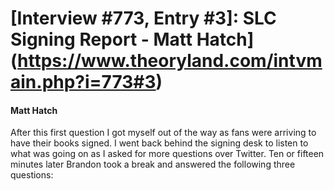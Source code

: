 # [Interview #773, Entry #3]: SLC Signing Report - Matt Hatch](https://www.theoryland.com/intvmain.php?i=773#3)

#### Matt Hatch

After this first question I got myself out of the way as fans were arriving to have their books signed. I went back behind the signing desk to listen to what was going on as I asked for more questions over Twitter. Ten or fifteen minutes later Brandon took a break and answered the following three questions:

